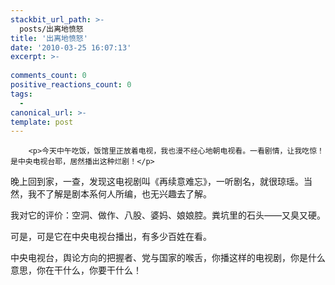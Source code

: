 ```yaml
---
stackbit_url_path: >-
  posts/出离地愤怒
title: '出离地愤怒'
date: '2010-03-25 16:07:13'
excerpt: >-
  
comments_count: 0
positive_reactions_count: 0
tags: 
  - 
canonical_url: >-
template: post
---
```


        <p>今天中午吃饭，饭馆里正放着电视，我也漫不经心地朝电视看。一看剧情，让我吃惊！是中央电视台耶，居然播出这种烂剧！</p>
<p>晚上回到家，一查，发现这电视剧叫《再续意难忘》，一听剧名，就很琼瑶。当然，我不了解是剧本系何人所编，也无兴趣去了解。</p>
<p>我对它的评价：空洞、做作、八股、婆妈、娘娘腔。粪坑里的石头——又臭又硬。</p>
<p>可是，可是它在中央电视台播出，有多少百姓在看。</p>
<p>中央电视台，舆论方向的把握者、党与国家的喉舌，你播这样的电视剧，你是什么意思，你在干什么，你要干什么！</p>
      